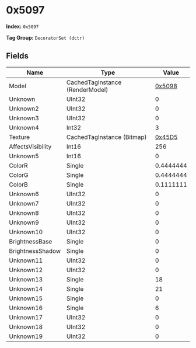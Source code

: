 # 0x5097

**Index:** ```0x5097```

**Tag Group:** ```DecoratorSet (dctr)```

## Fields

Name	| Type	| Value
---	|---	|---	|
Model	|CachedTagInstance (RenderModel)	|[0x5098](../RenderModel/5098.md)
Unknown	|UInt32	|0
Unknown2	|UInt32	|0
Unknown3	|UInt32	|0
Unknown4	|Int32	|3
Texture	|CachedTagInstance (Bitmap)	|[0x45D5](../Bitmap/45D5.md)
AffectsVisibility	|Int16	|256
Unknown5	|Int16	|0
ColorR	|Single	|0.4444444
ColorG	|Single	|0.4444444
ColorB	|Single	|0.1111111
Unknown6	|UInt32	|0
Unknown7	|UInt32	|0
Unknown8	|UInt32	|0
Unknown9	|UInt32	|0
Unknown10	|UInt32	|0
BrightnessBase	|Single	|0
BrightnessShadow	|Single	|0
Unknown11	|UInt32	|0
Unknown12	|UInt32	|0
Unknown13	|Single	|18
Unknown14	|Single	|21
Unknown15	|Single	|0
Unknown16	|Single	|6
Unknown17	|UInt32	|0
Unknown18	|UInt32	|0
Unknown19	|UInt32	|0


